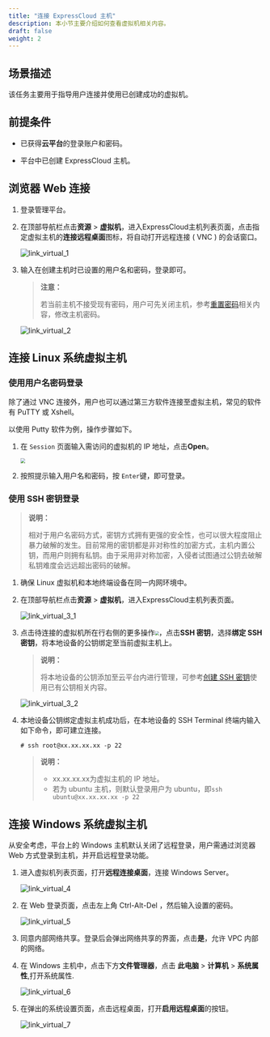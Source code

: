 ```yaml
---
title: "连接 ExpressCloud 主机"
description: 本小节主要介绍如何查看虚拟机相关内容。
draft: false
weight: 2
---
```



## 场景描述

该任务主要用于指导用户连接并使用已创建成功的虚拟机。

## 前提条件

- 已获得**云平台**的登录账户和密码。

- 平台中已创建 ExpressCloud 主机。


## 浏览器 Web 连接

1. 登录管理平台。

2. 在顶部导航栏点击**资源** > **虚拟机**，进入ExpressCloud主机列表页面，点击指定虚拟主机的**连接远程桌面**图标，将自动打开远程连接 ( VNC ) 的会话窗口。

   ![link_virtual_1](../../../_images/link_virtual_1.png)

3. 输入在创建主机时已设置的用户名和密码，登录即可。

   > **注意：**
   >
   > 若当前主机不接受现有密码，用户可先关闭主机，参考[重置密码](/resource/virtual/expresscloud/manage_virtual#重置密码)相关内容，修改主机密码。

   ![link_virtual_2](../../../_images/link_virtual_2.png)

## 连接 Linux 系统虚拟主机

### 使用用户名密码登录

除了通过 VNC 连接外，用户也可以通过第三方软件连接至虚拟主机，常见的软件有 PuTTY 或 Xshell。

以使用 Putty 软件为例，操作步骤如下。

1. 在 `Session` 页面输入需访问的虚拟机的 IP 地址，点击**Open**。

   <img src="../../../_images/link_virtual_3.png" style="zoom:60%;" />

2. 按照提示输入用户名和密码，按 `Enter`键，即可登录。


### 使用 SSH 密钥登录

> **说明：**
>
> 相对于用户名密码方式，密钥方式拥有更强的安全性，也可以很大程度阻止暴力破解的发生。目前常用的密钥都是非对称性的加密方式，主机内置公钥，而用户则拥有私钥。由于采用非对称加密，入侵者试图通过公钥去破解私钥难度会远远超出密码的破解。


1. 确保 Linux 虚拟机和本地终端设备在同一内网环境中。

2. 在顶部导航栏点击**资源** > **虚拟机**，进入ExpressCloud主机列表页面。

   ![link_virtual_3_1](../../../_images/link_virtual_3_1.png)

3. 点击待连接的虚拟机所在行右侧的更多操作<img src="../../../_images/more_operation.png" style="zoom:50%;" />，点击**SSH 密钥**，选择**绑定 SSH 密钥**，将本地设备的公钥绑定至当前虚拟主机上。

   > **说明：**
   >
   > 将本地设备的公钥添加至云平台内进行管理，可参考[创建 SSH 密钥](/resource/ssh/create_ssh#使用已有公钥)使用已有公钥相关内容。

   ![link_virtual_3_2](../../../_images/link_virtual_3_2.png)

4. 本地设备公钥绑定虚拟主机成功后，在本地设备的 SSH Terminal 终端内输入如下命令，即可建立连接。
   ```
   # ssh root@xx.xx.xx.xx -p 22
   ```
   > **说明：**
   >
   > - xx.xx.xx.xx为虚拟主机的 IP 地址。
   > - 若为 ubuntu 主机，则默认登录用户为 ubuntu，即`ssh ubuntu@xx.xx.xx.xx -p 22`



## 连接 Windows 系统虚拟主机

从安全考虑，平台上的 Windows 主机默认关闭了远程登录，用户需通过浏览器 Web 方式登录到主机，并开启远程登录功能。

1. 进入虚拟机列表页面，打开**远程连接桌面**，连接 Windows Server。

   ![link_virtual_4](../../../_images/link_virtual_4.png)


2. 在 Web 登录页面，点击左上角 Ctrl-Alt-Del ，然后输入设置的密码。
   
   ![link_virtual_5](../../../_images/link_virtual_5.png)

3. 同意内部网络共享。登录后会弹出网络共享的界面，点击**是**，允许 VPC 内部的网络。

4. 在 Windows 主机中，点击下方**文件管理器**，点击 **此电脑** > **计算机** > **系统属性**,打开系统属性.
   
   ![link_virtual_6](../../../_images/link_virtual_6.png)

5. 在弹出的系统设置页面，点击远程桌面，打开**启用远程桌面**的按钮。

   ![link_virtual_7](../../../_images/link_virtual_7.png )


   


